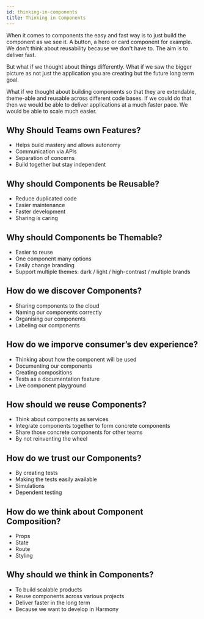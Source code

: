 ```yaml
---
id: thinking-in-components
title: Thinking in Components
---
```


When it comes to components the easy and fast way is to just build the component as we see it. A button, a hero or card component for example. We don't think about reusability because we don't have to. The aim is to deliver fast. 

But what if we thought about things differently. What if we saw the bigger picture as not just the application you are creating but the future long term goal. 

What if we thought about building components so that they are extendable, theme-able and reusable across different code bases. If we could do that then we would be able to deliver applications at a much faster pace. We would be able to scale much easier.

## Why Should Teams own Features?

- Helps build mastery and allows autonomy
- Communication via APIs
- Separation of concerns
- Build together but stay independent

## Why should Components be Reusable?

- Reduce duplicated code
- Easier maintenance
- Faster development
- Sharing is caring

## Why should Components be Themable?

- Easier to reuse
- One component many options
- Easily change branding
- Support multiple themes: dark / light / high-contrast / multiple brands

## How do we discover Components?

- Sharing components to the cloud
- Naming our components correctly
- Organising our components 
- Labeling our components

## How do we imporve consumer’s dev experience?

- Thinking about how the component will be used
- Documenting our components
- Creating compositions
- Tests as a documentation feature
- Live component playground

## How should we reuse Components?

- Think about components as services
- Integrate components together to form concrete components
- Share those concrete components for other teams
- By not reinventing the wheel

## How do we trust our Components?

- By creating tests
- Making the tests easily available
- Simulations
- Dependent testing

## How do we think about Component Composition?

- Props
- State
- Route
- Styling

## Why should we think in Components?

- To build scalable products
- Reuse components across various projects
- Deliver faster in the long term
- Because we want to develop in Harmony

